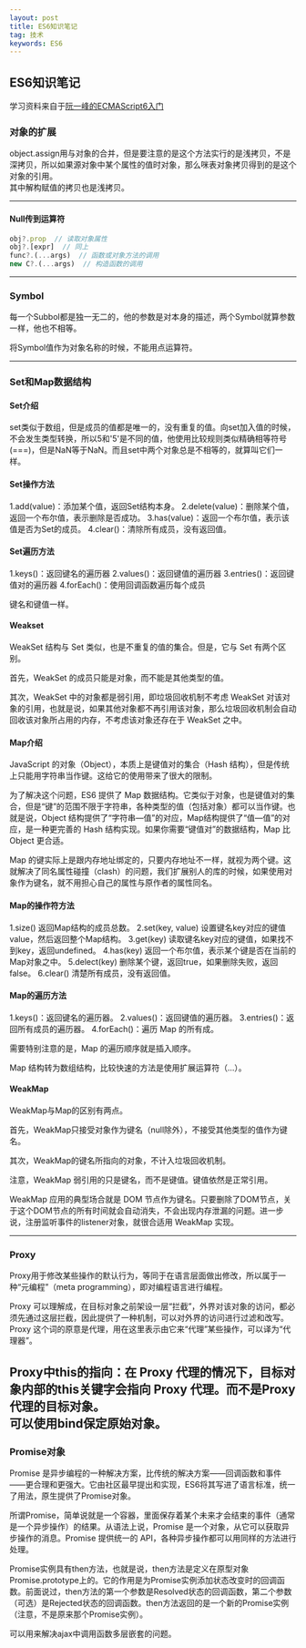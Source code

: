 ```yaml
---
layout: post
title: ES6知识笔记
tag: 技术
keywords: ES6
---
```


## ES6知识笔记

学习资料来自于[阮一峰的ECMAScript6入门](http://es6.ruanyifeng.com/)

### 对象的扩展

object.assign用与对象的合并，但是要注意的是这个方法实行的是浅拷贝，不是深拷贝，所以如果源对象中某个属性的值时对象，那么咪表对象拷贝得到的是这个对象的引用。  
其中解构赋值的拷贝也是浅拷贝。



---

#### Null传到运算符

```javascript
obj?.prop  // 读取对象属性
obj?.[expr]  // 同上
func?.(...args)  // 函数或对象方法的调用
new C?.(...args)  // 构造函数的调用
```

---

### Symbol

每一个Subbol都是独一无二的，他的参数是对本身的描述，两个Symbol就算参数一样，他也不相等。

将Symbol值作为对象名称的时候，不能用点运算符。

---

### Set和Map数据结构

#### Set介绍

set类似于数组，但是成员的值都是唯一的，没有重复的值。向set加入值的时候，不会发生类型转换，所以5和'5'是不同的值，他使用比较规则类似精确相等符号(===)，但是NaN等于NaN。而且set中两个对象总是不相等的，就算叫它们一样。

#### Set操作方法

1.add(value)：添加某个值，返回Set结构本身。
2.delete(value)：删除某个值，返回一个布尔值，表示删除是否成功。
3.has(value)：返回一个布尔值，表示该值是否为Set的成员。
4.clear()：清除所有成员，没有返回值。

#### Set遍历方法

1.keys()：返回键名的遍历器
2.values()：返回键值的遍历器
3.entries()：返回键值对的遍历器
4.forEach()：使用回调函数遍历每个成员

键名和键值一样。

#### Weakset

WeakSet 结构与 Set 类似，也是不重复的值的集合。但是，它与 Set 有两个区别。

首先，WeakSet 的成员只能是对象，而不能是其他类型的值。

其次，WeakSet 中的对象都是弱引用，即垃圾回收机制不考虑 WeakSet 对该对象的引用，也就是说，如果其他对象都不再引用该对象，那么垃圾回收机制会自动回收该对象所占用的内存，不考虑该对象还存在于 WeakSet 之中。

#### Map介绍

JavaScript 的对象（Object），本质上是键值对的集合（Hash 结构），但是传统上只能用字符串当作键。这给它的使用带来了很大的限制。

为了解决这个问题，ES6 提供了 Map 数据结构。它类似于对象，也是键值对的集合，但是“键”的范围不限于字符串，各种类型的值（包括对象）都可以当作键。也就是说，Object 结构提供了“字符串—值”的对应，Map结构提供了“值—值”的对应，是一种更完善的 Hash 结构实现。如果你需要“键值对”的数据结构，Map 比 Object 更合适。

Map 的键实际上是跟内存地址绑定的，只要内存地址不一样，就视为两个键。这就解决了同名属性碰撞（clash）的问题，我们扩展别人的库的时候，如果使用对象作为键名，就不用担心自己的属性与原作者的属性同名。

#### Map的操作符方法

1.size() 返回Map结构的成员总数。
2.set(key, value) 设置键名key对应的键值value，然后返回整个Map结构。
3.get(key) 读取键名key对应的键值，如果找不到key，返回undefined。
4.has(key) 返回一个布尔值，表示某个键是否在当前的Map对象之中。
5.delect(key) 删除某个键，返回true，如果删除失败，返回false。
6.clear() 清楚所有成员，没有返回值。

#### Map的遍历方法

1.keys()：返回键名的遍历器。
2.values()：返回键值的遍历器。
3.entries()：返回所有成员的遍历器。
4.forEach()：遍历 Map 的所有成。

需要特别注意的是，Map 的遍历顺序就是插入顺序。

Map 结构转为数组结构，比较快速的方法是使用扩展运算符（...）。

#### WeakMap

WeakMap与Map的区别有两点。

首先，WeakMap只接受对象作为键名（null除外），不接受其他类型的值作为键名。

其次，WeakMap的键名所指向的对象，不计入垃圾回收机制。

注意，WeakMap 弱引用的只是键名，而不是键值。键值依然是正常引用。

WeakMap 应用的典型场合就是 DOM 节点作为键名。只要删除了DOM节点，关于这个DOM节点的所有时间就会自动消失，不会出现内存泄漏的问题。进一步说，注册监听事件的listener对象，就很合适用 WeakMap 实现。

---

### Proxy

Proxy用于修改某些操作的默认行为，等同于在语言层面做出修改，所以属于一种“元编程”（meta programming），即对编程语言进行编程。

Proxy 可以理解成，在目标对象之前架设一层“拦截”，外界对该对象的访问，都必须先通过这层拦截，因此提供了一种机制，可以对外界的访问进行过滤和改写。Proxy 这个词的原意是代理，用在这里表示由它来“代理”某些操作，可以译为“代理器”。

Proxy中this的指向：在 Proxy 代理的情况下，目标对象内部的this关键字会指向 Proxy 代理。而不是Proxy代理的目标对象。  
可以使用bind保定原始对象。
---

### Promise对象

Promise 是异步编程的一种解决方案，比传统的解决方案——回调函数和事件——更合理和更强大。它由社区最早提出和实现，ES6将其写进了语言标准，统一了用法，原生提供了Promise对象。

所谓Promise，简单说就是一个容器，里面保存着某个未来才会结束的事件（通常是一个异步操作）的结果。从语法上说，Promise 是一个对象，从它可以获取异步操作的消息。Promise 提供统一的 API，各种异步操作都可以用同样的方法进行处理。

Promise实例具有then方法，也就是说，then方法是定义在原型对象Promise.prototype上的。它的作用是为Promise实例添加状态改变时的回调函数。前面说过，then方法的第一个参数是Resolved状态的回调函数，第二个参数（可选）是Rejected状态的回调函数。then方法返回的是一个新的Promise实例（注意，不是原来那个Promise实例）。

可以用来解决ajax中调用函数多层嵌套的问题。





